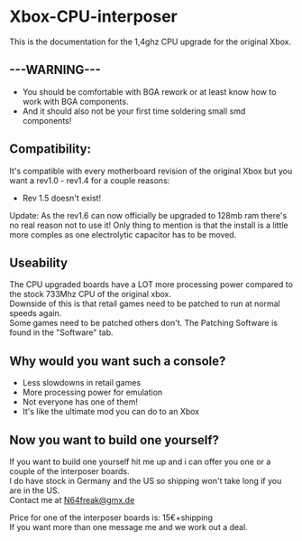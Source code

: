 # Xbox-CPU-interposer
This is the documentation for the 1,4ghz CPU upgrade for the original Xbox.

## ---WARNING---
* You should be comfortable with BGA rework or at least know how to work with BGA components.
* And it should also not be your first time soldering small smd components!

## Compatibility:
It's compatible with every motherboard revision of the original Xbox but you want a rev1.0 - rev1.4 for a couple reasons:
* Rev 1.5 doesn't exist!

Update: As the rev1.6 can now officially be upgraded to 128mb ram there's no real reason not to use it!
Only thing to mention is that the install is a little more comples as one electrolytic capacitor has to be moved.

## Useability
The CPU upgraded boards have a LOT more processing power compared to the stock 733Mhz CPU of the original xbox.  
Downside of this is that retail games need to be patched to run at normal speeds again.  
Some games need to be patched others don't.
The Patching Software is found in the "Software" tab.

## Why would you want such a console?
* Less slowdowns in retail games
* More processing power for emulation
* Not everyone has one of them!
* It's like the ultimate mod you can do to an Xbox

## Now you want to build one yourself?
If you want to build one yourself hit me up and i can offer you one or a couple of the interposer boards.  
I do have stock in Germany and the US so shipping won't take long if you are in the US.  
Contact me at N64freak@gmx.de

Price for one of the interposer boards is: 15€+shipping  
If you want more than one message me and we work out a deal.


